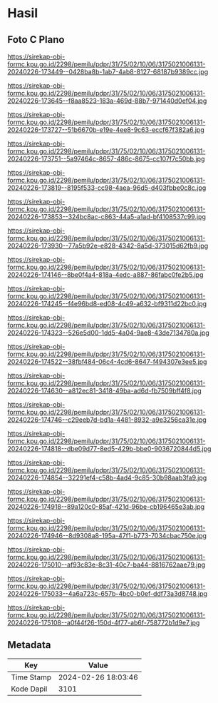 # Hasil

## Foto C Plano

https://sirekap-obj-formc.kpu.go.id/2298/pemilu/pdpr/31/75/02/10/06/3175021006131-20240226-173449--0428ba8b-1ab7-4ab8-8127-68187b9389cc.jpg

https://sirekap-obj-formc.kpu.go.id/2298/pemilu/pdpr/31/75/02/10/06/3175021006131-20240226-173645--f8aa8523-183a-469d-88b7-971440d0ef04.jpg

https://sirekap-obj-formc.kpu.go.id/2298/pemilu/pdpr/31/75/02/10/06/3175021006131-20240226-173727--51b6670b-e19e-4ee8-9c63-eccf67f382a6.jpg

https://sirekap-obj-formc.kpu.go.id/2298/pemilu/pdpr/31/75/02/10/06/3175021006131-20240226-173751--5a97464c-8657-486c-8675-cc107f7c50bb.jpg

https://sirekap-obj-formc.kpu.go.id/2298/pemilu/pdpr/31/75/02/10/06/3175021006131-20240226-173819--8195f533-cc98-4aea-96d5-d403fbbe0c8c.jpg

https://sirekap-obj-formc.kpu.go.id/2298/pemilu/pdpr/31/75/02/10/06/3175021006131-20240226-173853--324bc8ac-c863-44a5-a1ad-bf4108537c99.jpg

https://sirekap-obj-formc.kpu.go.id/2298/pemilu/pdpr/31/75/02/10/06/3175021006131-20240226-173930--77a5b92e-e828-4342-8a5d-373015d62fb9.jpg

https://sirekap-obj-formc.kpu.go.id/2298/pemilu/pdpr/31/75/02/10/06/3175021006131-20240226-174146--8be0f4a4-818a-4edc-a887-86fabc0fe2b5.jpg

https://sirekap-obj-formc.kpu.go.id/2298/pemilu/pdpr/31/75/02/10/06/3175021006131-20240226-174245--f4e96bd8-ed08-4c49-a632-bf9311d22bc0.jpg

https://sirekap-obj-formc.kpu.go.id/2298/pemilu/pdpr/31/75/02/10/06/3175021006131-20240226-174323--526e5d00-1dd5-4a04-9ae8-43de7134780a.jpg

https://sirekap-obj-formc.kpu.go.id/2298/pemilu/pdpr/31/75/02/10/06/3175021006131-20240226-174522--38fbf484-06c4-4cd6-8647-f494307e3ee5.jpg

https://sirekap-obj-formc.kpu.go.id/2298/pemilu/pdpr/31/75/02/10/06/3175021006131-20240226-174630--a812ec81-3418-49ba-ad6d-fb7509bff4f8.jpg

https://sirekap-obj-formc.kpu.go.id/2298/pemilu/pdpr/31/75/02/10/06/3175021006131-20240226-174746--c29eeb7d-bd1a-4481-8932-a9e3256ca31e.jpg

https://sirekap-obj-formc.kpu.go.id/2298/pemilu/pdpr/31/75/02/10/06/3175021006131-20240226-174818--dbe09d77-8ed5-429b-bbe0-9036720844d5.jpg

https://sirekap-obj-formc.kpu.go.id/2298/pemilu/pdpr/31/75/02/10/06/3175021006131-20240226-174854--32291ef4-c58b-4ad4-9c85-30b98aab3fa9.jpg

https://sirekap-obj-formc.kpu.go.id/2298/pemilu/pdpr/31/75/02/10/06/3175021006131-20240226-174918--89a120c0-85af-421d-96be-cb196465e3ab.jpg

https://sirekap-obj-formc.kpu.go.id/2298/pemilu/pdpr/31/75/02/10/06/3175021006131-20240226-174946--8d9308a8-195a-47f1-b773-7034cbac750e.jpg

https://sirekap-obj-formc.kpu.go.id/2298/pemilu/pdpr/31/75/02/10/06/3175021006131-20240226-175010--af93c83e-8c31-40c7-ba44-8816762aae79.jpg

https://sirekap-obj-formc.kpu.go.id/2298/pemilu/pdpr/31/75/02/10/06/3175021006131-20240226-175033--4a6a723c-657b-4bc0-b0ef-ddf73a3d8748.jpg

https://sirekap-obj-formc.kpu.go.id/2298/pemilu/pdpr/31/75/02/10/06/3175021006131-20240226-175108--a0f44f26-150d-4f77-ab6f-758772b1d9e7.jpg


## Metadata

| Key        | Value               |
| ---------- | ------------------- |
| Time Stamp | 2024-02-26 18:03:46 |
| Kode Dapil | 3101                |



